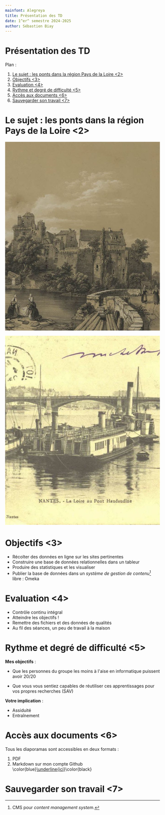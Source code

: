 ```yaml
---
mainfont: Alegreya
title: Présentation des TD
date: 1^er^ semestre 2024-2025
author: Sébastien Biay
---
```


Présentation des TD
=====

Plan :

1. [Le sujet : les ponts dans la région Pays de la Loire <2>](#t1)
2. [Objectifs <3>](#t2)
3. [Evaluation <4>](#t3)
4. [Rythme et degré de difficulté <5>](#t4)
5. [Accès aux documents <6>](#t5)
6. [Sauvegarder son travail <7>](#t6)

[comment]: <> (FINET)


<a id='t1'/>

# Le sujet : les ponts dans la région Pays de la Loire <2>
[comment1]: <1> (TITRE1)


![Châteaubriant, H. Lalaisse et F. Benoist, lithographie, 1844-1851<a date='sans'/>](img/img_intro-chateaubriantb.jpg)

![La Loire au Pont Haudaudine, phototype, 1901-1903](img/img_intro-nantesb.jpg)


<!--
	https://www.tablettes-rennaises.fr/app/photopro.sk/rennes/detail?docid=430788
	
	https://www.tablettes-rennaises.fr/app/photopro.sk/rennes/detail?docid=231
-->


<a id='t2'/>

# Objectifs <3>
[comment2]: <1> (TITRE1)

- Récolter des données en ligne sur les sites pertinentes
- Construire une base de données relationnelles dans un tableur
- Produire des statistiques et les visualiser
- Publier la base de données dans un *système de gestion de contenu*[^1] libre : Omeka

[^1]: CMS pour *content management system*.


<a id='t3'/>

# Evaluation <4>
[comment3]: <1> (TITRE1)

- Contrôle continu intégral
- Atteindre les objectifs !
- Remettre des fichiers et des données de qualités
- Au fil des séances, un peu de travail à la maison


<a id='t4'/>

# Rythme et degré de difficulté <5>
[comment4]: <1> (TITRE1)

**Mes objectifs** :

- Que les personnes du groupe les moins à l'aise en informatique puissent avoir 20/20

[comment5]: <1> (Si j'ouvre un tableur, qui se sent déjà un peu mal ?)

- Que vous vous sentiez capables de réutiliser ces apprentissages pour vos propres recherches (SAV)

**Votre implication** :

- Assiduité
- Entraînement


<a id='t5'/>

# Accès aux documents <6>
[comment6]: <1> (TITRE1)

Tous les diaporamas sont accessibles en deux formats :

1. PDF
2. Markdown sur mon compte Github \color{blue}[\underline{ici}](https://github.com/sbiay/td-num-vnp)\color{black}

<!--
	- Créer une automatisation de mise en forme pour les liens hypertextes
	- Eliminer les balises latex dans les exports github
-->


<a id='t6'/>

# Sauvegarder son travail <7>
[comment7]: <1> (TITRE1)


